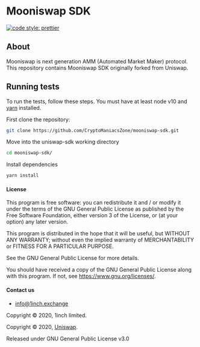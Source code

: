 # Mooniswap SDK

[![code style: prettier](https://img.shields.io/badge/code_style-prettier-ff69b4.svg?style=flat-square)](https://github.com/prettier/prettier)

## About
Mooniswap is next generation AMM (Automated Market Maker) protocol.
This repository contains Mooniswap SDK originally forked from Uniswap.

## Running tests

To run the tests, follow these steps. You must have at least node v10 and [yarn](https://yarnpkg.com/) installed.

First clone the repository:

```sh
git clone https://github.com/CryptoManiacsZone/mooniswap-sdk.git
```

Move into the uniswap-sdk working directory

```sh
cd mooniswap-sdk/
```

Install dependencies

```sh
yarn install
```

#### License

This program is free software: you can redistribute it and / or modify it under the terms of the GNU General Public License as published by the Free Software Foundation, either version 3 of the License, or (at your option) any later version.

This program is distributed in the hope that it will be useful, but WITHOUT ANY WARRANTY; without even the implied warranty of MERCHANTABILITY or FITNESS FOR A PARTICULAR PURPOSE. 

See the GNU General Public License for more details.

You should have received a copy of the GNU General Public License along with this program. If not, see <https://www.gnu.org/licenses/>.

#### Contact us
- info@1inch.exchange

Copyright © 2020, 1inch limited.

Copyright © 2020, [Uniswap](https://uniswap.org/).

Released under GNU General Public License v3.0

